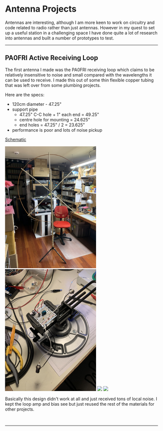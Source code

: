 # Antenna Projects

Antennas are interesting, although I am more keen to work on circuitry and
code related to radio rather than just antennas. However in my quest to set
up a useful station in a challenging space I have done quite a lot of research
into antennas and built a number of prototypes to test.

----
## PA0FRI Active Receiving Loop

The first antenna I made was the PA0FRI receiving loop which claims to be
relatively insensitive to noise and small compared with the wavelengths it
can be used to receive. I made this out of some thin flexible copper tubing
that was left over from some plumbing projects.

Here are the specs:
- 120cm diameter        - 47.25"
- support pipe
  - 47.25" C-C hole + 1" each end = 49.25"
  - centre hole for mounting = 24.625"
  - end holes = 47.25" / 2 = 23.625"
- performance is poor and lots of noise pickup

[Schematic](active_mag_loop_amp-sch.pdf)

<img src="images/2022-01-01-active_loop1.jpg" style="max-width: 300px"/>

<img src="images/2022-01-01-loop_bias_tee.jpg" style="max-width: 300px"/>

<img src="images/2022-01-01-loop_amp.jpg" style="max-width: 300px"/>

<img src="images/2022-01-01-loop_amp_bias-done.jpg" style="max-width: 300px"/>

Basically this design didn't work at all and just received tons of local noise.
I kept the loop amp and bias see but just reused the rest of the materials for
other projects.

<br clear="right"/>

----
